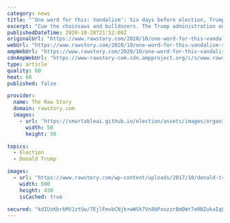 ```yaml
---
category: news
title: "‘One word for this: Vandalism’: Six days before election, Trump finalizes plan for ‘catastrophic’ attack on largest national forest"
excerpt: "Cue the chainsaws and bulldozers. The Trump administration on Wednesday announced its finalized plan to gut protections for the nation’s largest national forest, Alaska’s Tongass, opening the carbon sink to clear-cut logging and irreparable ecological destruction."
publishedDateTime: 2020-10-28T21:52:00Z
originalUrl: "https://www.rawstory.com/2020/10/one-word-for-this-vandalism-six-days-before-election-trump-finalizes-plan-for-catastrophic-on-largest-national-forest/"
webUrl: "https://www.rawstory.com/2020/10/one-word-for-this-vandalism-six-days-before-election-trump-finalizes-plan-for-catastrophic-on-largest-national-forest/"
ampWebUrl: "https://www.rawstory.com/2020/10/one-word-for-this-vandalism-six-days-before-election-trump-finalizes-plan-for-catastrophic-on-largest-national-forest/amp/"
cdnAmpWebUrl: "https://www-rawstory-com.cdn.ampproject.org/c/s/www.rawstory.com/2020/10/one-word-for-this-vandalism-six-days-before-election-trump-finalizes-plan-for-catastrophic-on-largest-national-forest/amp/"
type: article
quality: 60
heat: 60
published: false

provider:
  name: The Raw Story
  domain: rawstory.com
  images:
    - url: "https://smartableai.github.io/election/assets/images/organizations/rawstory.com-50x50.jpg"
      width: 50
      height: 50

topics:
  - Election
  - Donald Trump

images:
  - url: "https://www.rawstory.com/wp-content/uploads/2017/10/donald-trump-smiling.jpg"
    width: 800
    height: 430
    isCached: true

secured: "kdIUzKbrkMVJztUw/7EjlFmvbCNjk+wWSk7Vn8bPxozzrBmDWr7eRNZukaIqLygxL0B9RcE9sNDS/nlMoaSQ7GsRKhsoP7cWBNou9fQ2PTZI3EGnlk/Rchvii8JniRkcO9jVHq/wQOYtllZ/QMGJMdREYR9uMmJ2rljkcr9gnIo5c1dShgK1Bh54+rsJBN9ho7Z0xZ1H0hZlQHJzypvW4vtRY4N1qiOlsipSFysemolVugsPtNdscHXCrU6I1lwILcFIqduFnGCQb9T9mYBBItQiQqiFmMmbY5D52u++8oqVD3jBS2Js3nmW7J2Cd0R5XuSd58DTXiUwFRomdTgrtVQuWIaTMH/oqDoC4jRbEhg=;JcEqouIS/pWQj9SYLGVPAQ=="
---
```


